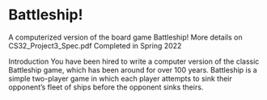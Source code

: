 # Battleship!
A computerized version of the board game Battleship! 
More details on CS32_Project3_Spec.pdf
Completed in Spring 2022

Introduction
You have been hired to write a computer version of the classic Battleship game, which has been around for over 100 years. Battleship is a simple two-player game in which each player attempts to sink their opponent’s fleet of ships before the opponent sinks theirs.
